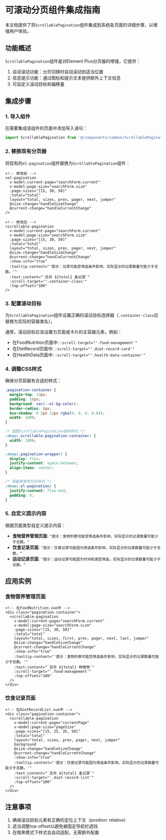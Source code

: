  # 可滚动分页组件集成指南

本文档提供了将`ScrollablePagination`组件集成到系统各页面的详细步骤，以增强用户体验。

## 功能概述

`ScrollablePagination`组件是对Element Plus分页器的增强，它提供：

1. 自动滚动功能：分页切换时自动滚动到适当位置
2. 信息提示功能：通过图标和提示文本提供额外上下文信息
3. 可自定义滚动目标和偏移量

## 集成步骤

### 1. 导入组件

在需要集成该组件的页面中添加导入语句：

```javascript
import ScrollablePagination from '@/components/common/ScrollablePagination.vue'
```

### 2. 替换现有分页器

将现有的`el-pagination`组件替换为`ScrollablePagination`组件：

```vue
<!-- 修改前 -->
<el-pagination
  v-model:current-page="searchForm.current"
  v-model:page-size="searchForm.size"
  :page-sizes="[15, 30, 50]"
  :total="total"
  layout="total, sizes, prev, pager, next, jumper"
  @size-change="handleSizeChange"
  @current-change="handleCurrentChange"
/>

<!-- 修改后 -->
<scrollable-pagination
  v-model:current-page="searchForm.current"
  v-model:page-size="searchForm.size"
  :page-sizes="[15, 30, 50]"
  :total="total"
  layout="total, sizes, prev, pager, next, jumper"
  @size-change="handleSizeChange"
  @current-change="handleCurrentChange"
  :show-info="true"
  :tooltip-content="'提示：记录可能受筛选条件影响，实际显示的记录数量可能少于总数。'"
  :text-content="`总共 ${total} 条记录`"
  :scroll-target="'.container-class'"
  :top-offset="100"
/>
```

### 3. 配置滚动目标

为`ScrollablePagination`组件设置正确的滚动目标选择器（`.container-class`应替换为实际的容器类名）。

通常，滚动目标应该设置为页面或卡片的主容器元素，例如：

- 在FoodNutrition页面中: `:scroll-target="'.food-management'"`
- 在DietRecord页面中: `:scroll-target="'.diet-record-card'"`
- 在HealthData页面中: `:scroll-target="'.health-data-container'"`

### 4. 调整CSS样式

确保分页容器有合适的样式：

```css
.pagination-container {
  margin-top: 32px;
  padding: 16px;
  background: var(--el-bg-color);
  border-radius: 8px;
  box-shadow: 0 2px 12px rgba(0, 0, 0, 0.04);
  width: 100%;
}

/* 适配ScrollablePagination组件样式 */
:deep(.scrollable-pagination-container) {
  width: 100%;
}

:deep(.pagination-wrapper) {
  display: flex;
  justify-content: space-between;
  align-items: center;
}

/* 保留原有的分页样式 */
:deep(.el-pagination) {
  justify-content: flex-end;
  padding: 0;
}
```

### 5. 自定义提示内容

根据页面类型自定义提示内容：

- **食物营养管理页面**: `"提示：食物列表可能受筛选条件影响，实际显示的记录数量可能少于总数。"`
- **饮食记录页面**: `"提示：饮食记录可能因为筛选条件影响，实际显示的记录数量可能少于总数。"`
- **运动记录页面**: `"提示：运动记录可能因为时间和类型筛选，实际显示的记录数量可能少于总数。"`

## 应用实例

### 食物营养管理页面

```vue
<!-- 在FoodNutrition.vue中 -->
<div class="pagination-container">
  <scrollable-pagination
    v-model:current-page="searchForm.current"
    v-model:page-size="searchForm.size"
    :page-sizes="[15, 30, 50]"
    :total="total"
    layout="total, sizes, first, prev, pager, next, last, jumper"
    @size-change="handleSizeChange"
    @current-change="handleCurrentChange"
    :show-info="true"
    :tooltip-content="'提示：食物列表可能受筛选条件影响，实际显示的记录数量可能少于总数。'"
    :text-content="`总共 ${total} 种食物`"
    :scroll-target="'.food-management'"
    :top-offset="100"
  />
</div>
```

### 饮食记录页面

```vue
<!-- 在DietRecordList.vue中 -->
<div class="pagination-container">
  <scrollable-pagination
    v-model:current-page="currentPage"
    v-model:page-size="pageSize"
    :page-sizes="[15, 25, 35, 50]"
    :total="total"
    layout="total, sizes, prev, pager, next, jumper"
    background
    @size-change="handleSizeChange"
    @current-change="handleCurrentChange"
    :show-info="true"
    :tooltip-content="'提示：饮食记录可能因为筛选条件影响，实际显示的记录数量可能少于总数。'"
    :text-content="`总共 ${total} 条记录`"
    :scroll-target="'.diet-record-list'"
    :top-offset="100"
  />
</div>
```

## 注意事项

1. 确保滚动目标元素有正确的定位上下文（position: relative）
2. 适当调整top-offset以避免被固定导航栏遮挡
3. 在暗黑模式下样式会自动适配，无需额外配置